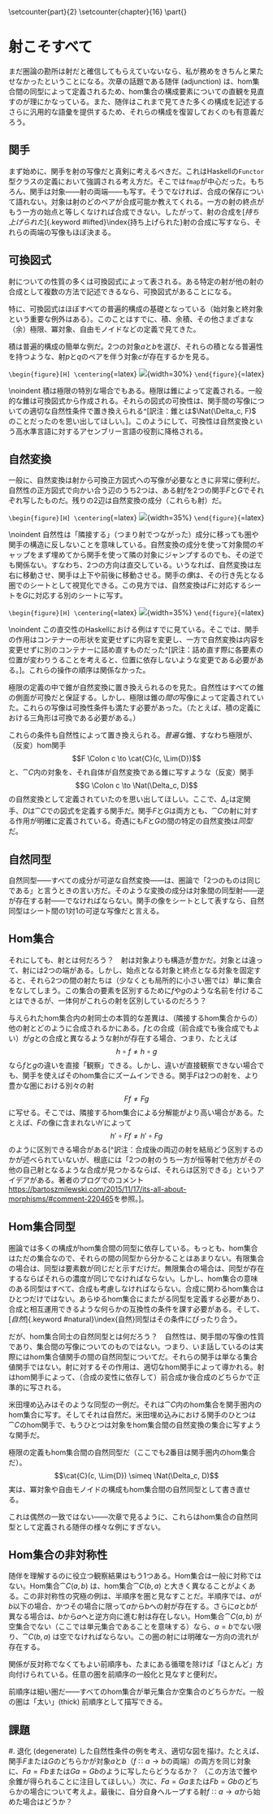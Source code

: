 \setcounter{part}{2}
\setcounter{chapter}{16}
\part{}

# 射こそすべて

まだ圏論の勘所は射だと確信してもらえていないなら、私が務めをきちんと果たせなかったということになる。次章の話題である随伴 (adjunction) は、hom集合間の同型によって定義されるため、hom集合の構成要素についての直観を見直すのが理にかなっている。また、随伴はこれまで見てきた多くの構成を記述するさらに汎用的な語彙を提供するため、それらの構成を復習しておくのも有意義だろう。

## 関手

まず始めに、関手を射の写像だと真剣に考えるべきだ。これはHaskellの`Functor`型クラスの定義において強調される考え方だ。そこでは`fmap`が中心だった。もちろん、関手は対象――射の両端――も写す。そうでなければ、合成の保存について語れない。対象は射のどのペアが合成可能か教えてくれる。一方の射の終点がもう一方の始点と等しくなければ合成できない。したがって、射の合成を[*持ち上げられた*]{.keyword #lifted}\index{持ち上げられた}射の合成に写すなら、それらの両端の写像もほぼ決まる。

## 可換図式

射についての性質の多くは可換図式によって表される。ある特定の射が他の射の合成として複数の方法で記述できるなら、可換図式があることになる。

特に、可換図式はほぼすべての普遍的構成の基礎となっている（始対象と終対象という重要な例外はある）。このことはすでに、積、余積、その他さまざまな（余）極限、冪対象、自由モノイドなどの定義で見てきた。

積は普遍的構成の簡単な例だ。2つの対象$a$と$b$を選び、それらの積となる普遍性を持つような、射$p$と$q$のペアを伴う対象$c$が存在するかを見る。

`\begin{figure}[H] \centering`{=latex}
![](images/productranking.jpg){width=30%}
`\end{figure}`{=latex}

\noindent
積は極限の特別な場合でもある。極限は錐によって定義される。一般的な錐は可換図式から作成される。それらの図式の可換性は、関手間の写像についての適切な自然性条件で置き換えられる^[訳注：錐とは$\Nat(\Delta_c, F)$ のことだったのを思い出してほしい。]。このようにして、可換性は自然変換という高水準言語に対するアセンブリー言語の役割に降格される。

## 自然変換

一般に、自然変換は射から可換正方図式への写像が必要なときに非常に便利だ。自然性の正方図式で向かい合う辺のうち2つは、ある射$f$を2つの関手$F$と$G$でそれぞれ写したものだ。残りの2辺は自然変換の成分（これらも射）だ。

`\begin{figure}[H] \centering`{=latex}
![](images/3_naturality.jpg){width=35%}
`\end{figure}`{=latex}

\noindent
自然性は「隣接する」（つまり射でつながった）成分に移っても圏や関手の構造に反しないことを意味している。自然変換の成分を使って対象間のギャップをまず埋めてから関手を使って隣の対象にジャンプするのでも、その逆でも関係ない。すなわち、2つの方向は直交している。いうなれば、自然変換は左右に移動させ、関手は上下や前後に移動させる。関手の*像*は、その行き先となる圏でのシートとして視覚化できる。この見方では、自然変換は$F$に対応するシートを$G$に対応する別のシートに写す。

`\begin{figure}[H] \centering`{=latex}
![](images/sheets.png){width=35%}
`\end{figure}`{=latex}

\noindent
この直交性のHaskellにおける例はすでに見ている。そこでは、関手の作用はコンテナーの形状を変更せずに内容を変更し、一方で自然変換は内容を変更せずに別のコンテナーに詰め直すものだった^[訳注：詰め直す際に各要素の位置が変わりうることを考えると、位置に依存しないような変更である必要がある。]。これらの操作の順序は関係なかった。

極限の定義の中で錐が自然変換に置き換えられるのを見た。自然性はすべての錐の側面が可換だと保証する。しかし、極限は錐の*間の*写像によって定義されていた。これらの写像は可換性条件も満たす必要があった。（たとえば、積の定義における三角形は可換である必要がある。）

これらの条件も自然性によって置き換えられる。*普遍な*錐、すなわち極限が、（反変）hom関手
$$F \Colon c \to \cat{C}(c, \Lim{D})$$
と、$\cat{C}$内の対象を、それ自体が自然変換である錐に写すような（反変）関手
$$G \Colon c \to \Nat(\Delta_c, D)$$
の自然変換として定義されていたのを思い出してほしい。ここで、$\Delta_c$は定関手、$D$は$\cat{C}$での図式を定義する関手だ。関手$F$と$G$は両方とも、$\cat{C}$の射に対する作用が明確に定義されている。奇遇にも$F$と$G$の間の特定の自然変換は*同型*だ。

## 自然同型

自然同型――すべての成分が可逆な自然変換――は、圏論で「2つのものは同じである」と言うときの言い方だ。そのような変換の成分は対象間の同型射――逆が存在する射――でなければならない。関手の像をシートとして表すなら、自然同型はシート間の1対1の可逆な写像だと言える。

## Hom集合

それにしても、射とは何だろう？　射は対象よりも構造が豊かだ。対象とは違って、射には2つの端がある。しかし、始点となる対象と終点となる対象を固定すると、それら2つの間の射たちは（少なくとも局所的に小さい圏では）単に集合をなしてしまう。この集合の要素を区別するために$f$や$g$のような名前を付けることはできるが、一体何がこれらの射を区別しているのだろう？

与えられたhom集合内の射同士の本質的な差異は、（隣接するhom集合からの）他の射とどのように合成されるかにある。$f$との合成（前合成でも後合成でもよい）が$g$との合成と異なるような射$h$が存在する場合、つまり、たとえば
$$h \circ f \neq h \circ g$$
なら$f$と$g$の違いを直接「観察」できる。しかし、違いが直接観察できない場合でも、関手を使えばそのhom集合にズームインできる。関手$F$は2つの射を、より豊かな圏における別々の射
$$F f \neq F g$$
に写せる。そこでは、隣接するhom集合による分解能がより高い場合がある。たとえば、$F$の像に含まれない$h'$によって
$$h' \circ F f \neq h' \circ F g$$
のように区別できる場合がある[^訳注：合成後の両辺の射を結局どう区別するのかが述べられていないが、根底には「2つの射のうち一方が恒等射で他方がその他の自己射となるような合成が見つかるならば、それらは区別できる」というアイデアがある。著者のブログでのコメント<https://bartoszmilewski.com/2015/11/17/its-all-about-morphisms/#comment-220465>を参照。]。

## Hom集合同型

圏論では多くの構成がhom集合間の同型に依存している。もっとも、hom集合はただの集合なので、それらの間の同型から分かることはあまりない。有限集合の場合は、同型は要素数が同じだと示すだけだ。無限集合の場合は、同型が存在するならばそれらの濃度が同じでなければならない。しかし、hom集合の意味のある同型はすべて、合成も考慮しなければならない。合成に関わるhom集合はひとつだけではない。あらゆるhom集合にまたがる同型を定義する必要があり、合成と相互運用できるような何らかの互換性の条件を課す必要がある。そして、[*自然*]{.keyword #natural}\index{自然}同型はその条件にぴったり合う。

だが、hom集合同士の自然同型とは何だろう？　自然性は、関手間の写像の性質であり、集合間の写像についてのものではない。つまり、いま話しているのは実際にはhom集合値関手の間の自然同型についてだ。それらの関手は単なる集合値関手ではない。射に対するその作用は、適切なhom関手によって導かれる。射はhom関手によって、（合成の変性に依存して）前合成か後合成のどちらかで正準的に写される。

米田埋め込みはそのような同型の一例だ。それは$\cat{C}$内のhom集合を関手圏内のhom集合に写す。そしてそれは自然だ。米田埋め込みにおける関手のひとつは$\cat{C}$のhom関手で、もうひとつは対象をhom集合間の自然変換の集合に写すような関手だ。

極限の定義もhom集合間の自然同型だ（ここでも2番目は関手圏内のhom集合だ）。
$$\cat{C}(c, \Lim{D}) \simeq \Nat(\Delta_c, D)$$
実は、冪対象や自由モノイドの構成もhom集合間の自然同型として書き直せる。

これは偶然の一致ではない――次章で見るように、これらはhom集合の自然同型として定義される随伴の様々な例にすぎない。

## Hom集合の非対称性

随伴を理解するのに役立つ観察結果はもう1つある。Hom集合は一般に対称ではない。Hom集合$\cat{C}(a, b)$ は、hom集合$\cat{C}(b, a)$ と大きく異なることがよくある。この非対称性の究極の例は、半順序を圏と見なすことだ。半順序では、$a$が$b$以下の場合、かつその場合に限って$a$から$b$への射が存在する。さらに$a$と$b$が異なる場合は、$b$から$a$へと逆方向に進む射は存在しない。Hom集合$\cat{C}(a, b)$ が空集合でない（ここでは単元集合であることを意味する）なら、$a = b$でない限り、$\cat{C}(b, a)$ は空でなければならない。この圏の射には明確な一方向の流れが存在する。

関係が反対称でなくてもよい前順序も、たまにある循環を除けば「ほとんど」方向付けられている。任意の圏を前順序の一般化と見なすと便利だ。

前順序は細い圏だ――すべてのhom集合が単元集合か空集合のどちらかだ。一般の圏は「太い」(thick) 前順序として描写できる。

## 課題

#. 退化 (degenerate) した自然性条件の例を考え、適切な図を描け。たとえば、関手$F$または$G$のどちらかが対象$a$と$b$（$f \Colon a \to b$の両端）の両方を同じ対象に、$F a = F b$または$G a = G b$のように写したらどうなるか？  （この方法で錐や余錐が得られることに注目してほしい。）次に、$F a = G a$または$F b = G b$のどちらかの場合について考えよ。最後に、自分自身へループする射$f \Colon a \to a$から始めた場合はどうか？
